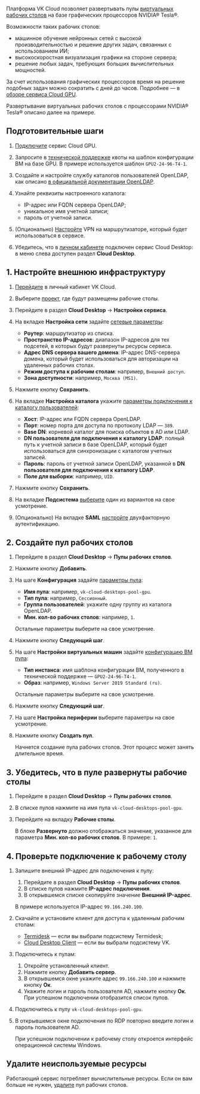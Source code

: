 Платформа VK Cloud позволяет развертывать пулы [виртуальных рабочих столов](/ru/computing/cloud-desktops/concepts/about) на базе графических процессоров NVIDIA® Tesla®.

Возможности таких рабочих столов:

* машинное обучение нейронных сетей с высокой производительностью и решение других задач, связанных с использованием ИИ;
* высокоскоростная визуализация графики на стороне сервера;
* решение любых задач, требующих больших вычислительных мощностей.

За счет использования графических процессоров время на решение подобных задач можно сократить с дней до часов. Подробнее — в [обзоре сервиса Cloud GPU](../../concepts/about).

Развертывание виртуальных рабочих столов с процессорами NVIDIA® Tesla® описано далее на примере.

## Подготовительные шаги

1. [Подключите](/ru/computing/gpu/connect) сервис Cloud GPU.
1. Запросите в [технической поддержке](/ru/contacts) квоты на шаблон конфигурации ВМ на базе GPU. В примере используется шаблон `GPU2-24-96-T4-1`.
1. Создайте и настройте службу каталогов пользователей OpenLDAP, как описано [в официальной документации OpenLDAP](https://www.openldap.org/devel/admin/guide.htm#A%20Quick-Start%20Guide).
1. Узнайте реквизиты настроенного каталога:

   * IP-адрес или FQDN сервера OpenLDAP;
   * уникальное имя учетной записи;
   * пароль от учетной записи.

1. (Опционально) [Настройте](/ru/networks/vnet/how-to-guides/vpn-tunnel) VPN на маршрутизаторе, который будет использоваться в сервисе.
1. Убедитесь, что в [личном кабинете](https://msk.cloud.vk.com/app/) подключен сервис Cloud Desktop: в меню слева доступен раздел **Cloud Desktop**.

## 1. Настройте внешнюю инфраструктуру

1. [Перейдите](https://msk.cloud.vk.com/app/) в личный кабинет VK Cloud.
1. Выберите [проект](/ru/tools-for-using-services/account/concepts/projects), где будут размещены рабочие столы.
1. Перейдите в раздел **Cloud Desktop** → **Настройки сервиса**.
1. На вкладке **Настройка сети** задайте [сетевые параметры](/ru/computing/cloud-desktops/service-management/config/setup-net):

   * **Роутер**: маршрутизатор из списка.
   * **Пространство IP-адресов**: диапазон IP-адресов для тех подсетей, в которых будут развернуты ресурсы сервиса.
   * **Адрес DNS сервера вашего домена**: IP-адрес DNS-сервера домена, который будет использоваться для авторизации на удаленных рабочих столах.
   * **Режим доступа к рабочим столам**: например, `Внешний доступ`.
   * **Зона доступности**: например, `Москва (MS1)`.

1. Нажмите кнопку **Сохранить**.
1. На вкладке **Настройка каталога** укажите [параметры подключения к каталогу пользователей](/ru/computing/cloud-desktops/service-management/config/setup-ldap):

    * **Хост**: IP-адрес или FQDN сервера OpenLDAP.
    * **Порт**: номер порта для доступа по протоколу LDAP — `389`.
    * **Base DN**: корневой каталог для поиска объектов в AD или LDAP.
    * **DN пользователя для подключения к каталогу LDAP**: полный путь к учетной записи в базе OpenLDAP, который будет использоваться для синхронизации с каталогом учетных записей.
    * **Пароль**: пароль от учетной записи OpenLDAP, указанной в **DN пользователя для подключения к каталогу LDAP**.
    * **Поле для выборки**: например, `UID`.

1. Нажмите кнопку **Сохранить**.
1. На вкладке **Подсистема** [выберите](/ru/computing/cloud-desktops/service-management/config/setup-provider) один из вариантов на свое усмотрение.
1. (Опционально) На вкладке **SAML** [настройте](/ru/computing/cloud-desktops/service-management/config/setup-saml) двухфакторную аутентификацию.

## 2. Создайте пул рабочих столов

1. Перейдите в раздел **Cloud Desktop** → **Пулы рабочих столов**.
1. Нажмите кнопку **Добавить**.
1. На шаге **Конфигурация** задайте [параметры пула](/ru/computing/cloud-desktops/service-management/desktops-pool/add#setup_pool_configuration):

    * **Имя пула**: например, `vk-cloud-desktops-pool-gpu`.
    * **Тип пула**: например, `Сессионный`.
    * **Группа пользователей**: укажите одну группу из каталога OpenLDAP.
    * **Мин. кол-во рабочих столов**: например, `1`.

    Остальные параметры выберите на свое усмотрение.

1. Нажмите кнопку **Следующий шаг**.

1. На шаге **Настройки виртуальных машин** задайте [конфигурацию ВМ пула](/ru/computing/cloud-desktops/service-management/desktops-pool/add#configure_pool_vms):

    * **Тип инстанса**: имя шаблона конфигурации ВМ, полученного в технической поддержке — `GPU2-24-96-T4-1`.
    * **Образ**: например, `Windows Server 2019 Standard (ru)`.

    Остальные параметры выберите на свое усмотрение.

1. Нажмите кнопку **Следующий шаг**.
1. На шаге **Настройка периферии** выберите параметры на свое усмотрение.
1. Нажмите кнопку **Создать пул**.

   Начнется создание пула рабочих столов. Этот процесс может занять длительное время.

## 3. Убедитесь, что в пуле развернуты рабочие столы

1. Перейдите в раздел **Cloud Desktop** → **Пулы рабочих столов**.

1. В списке пулов нажмите на имя пула `vk-cloud-desktops-pool-gpu`.

1. Перейдите на вкладку **Рабочие столы**.

   В блоке **Развернуто** должно отображаться значение, указанное для параметра **Мин. кол-во рабочих столов**. В примере: `1`.

## 4. Проверьте подключение к рабочему столу

1. Запишите внешний IP-адрес для подключения к пулу:

   1. Перейдите в раздел **Cloud Desktop** → **Пулы рабочих столов**.
   1. В списке пулов нажмите **IP-адрес подключения**.
   1. В открывшемся списке скопируйте значение **Внешний IP-адрес**.

   В примере используется IP-адрес `99.166.240.100`.

1. Скачайте и установите клиент для доступа к удаленным рабочим столам:

   * [Termidesk](/ru/computing/cloud-desktops/service-management/assets/Termidesk_user_guide_v_1_0.pdf "download") — если вы выбрали подсистему Termidesk;
   * [Cloud Desktop Client](/ru/computing/cloud-desktops/service-management/assets/Cloud_Desktop_user_guide_v_1_0.pdf "download") — если вы выбрали подсистему VK.

1. Подключитесь к пулам:

   1. Откройте установленный клиент.
   1. Нажмите кнопку **Добавить сервер**.
   1. В открывшемся окне укажите адрес `99.166.240.100` и нажмите кнопку **Ок**.
   1. Укажите логин и пароль пользователя AD, нажмите кнопку **Ок**. При успешном подключении отобразится список пулов.

1. Подключитесь к пулу `vk-cloud-desktops-pool-gpu`.

1. В открывшемся окне подключения по RDP повторно введите логин и пароль пользователя AD.

   При успешном подключении к рабочему столу откроется интерфейс операционной системы Windows.

## Удалите неиспользуемые ресурсы

Работающий сервис потребляет вычислительные ресурсы. Если он вам больше не нужен, [удалите](/ru/computing/cloud-desktops/service-management/desktops-pool/manage#delete_pool) пул рабочих столов.
